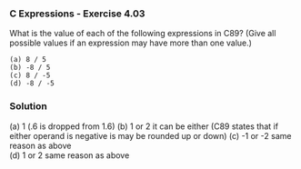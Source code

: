 ### C Expressions - Exercise 4.03

What is the value of each of the following expressions in C89? (Give all possible values if an expression may have more than one value.)

```
(a) 8 / 5
(b) -8 / 5 
(c) 8 / -5
(d) -8 / -5
```

### Solution

(a) 1 (.6 is dropped from 1.6)
(b) 1 or 2 it can be either (C89 states that if either operand is negative is may be rounded up or down)
(c)	-1 or -2  same reason as above	
(d) 1 or 2  same reason as above